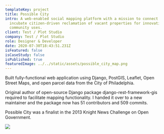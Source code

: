 ```yaml
---
templateKey: project
title: Possible City
intro: A web-enabled social mapping platform with a mission to connect and
  incubate citizen-driven reclamation of vacant properties for innovative
  community uses.
client: Test / Plot Studio
company: Test / Plot Studio
role: Designer & Developer
date: 2020-07-30T18:43:51.231Z
isFeatured: false
isCaseStudy: false
isPublished: true
featuredImage: ../../static/assets/possible_city_map.png
---
```

Built fully-functional web application using Django, PostGIS, Leaflet, Open Street Maps, and open parcel data from the City of Philadelphia.

Original author of open-source Django package django-rest-framework-gis required to facilitate mapping functionality. I handed it over to a new maintainer and the package now has 51 contributors and 509 commits.

Possible City was a finalist in the 2013 Knight News Challenge on Open Government.

![](/assets/possible_city_screenshot.jpg)
